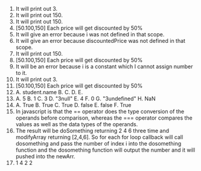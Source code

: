 1. It will print out 3.
2. It will print out 150.
3. It will print out 150.
4. [50.100,150] Each price will get discounted by 50%
5. It will give an error because i was not defined in that scope.
6. It will give an error because discountedPrice was not defined in that scope.
7. It will print out 150.
8. [50.100,150] Each price will get discounted by 50%
9. It will be an error because i is a constant which I cannot assign number to it.
10. It will print out 3.
11. [50.100,150] Each price will get discounted by 50%
12. A. student.name
    B.
    C.
    D.
    E.
13. A. 5
    B. 1
    C. 3
    D. "3null"
    E. 4
    F. 0
    G. "3undefined"
    H. NaN
14. A. True
    B. True
    C. True
    D. false
    E. false
    F. True
15. In javascript is that the == operator does the type conversion of the operands before comparison, whereas the === operator compares the values as well as the data types of the operands.
17. The result will be doSomething returning 2 4 6 three time and modifyArray returning [2,4,6]. So for each for loop callback will call dosomething and pass the number of index i into the dosomething function and the dosomething function will output the number and it will pushed into the newArr.
19. 1 4 2 2


